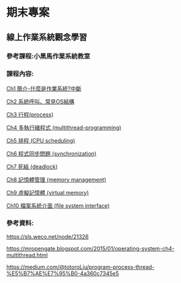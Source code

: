 期末專案
===
## 線上作業系統觀念學習

### 參考課程:小黑馬作業系統教室

### 課程內容:

[Ch1 簡介-什麼是作業系統?中斷](https://github.com/TiaoTiao87/sp108b/blob/master/final/Ch01Note.md)

[Ch2 系統呼叫、常見OS結構](https://github.com/TiaoTiao87/sp108b/blob/master/final/Ch02Note.md)

[Ch3 行程(process)](https://github.com/TiaoTiao87/sp108b/blob/master/final/Ch03Note.md)

[Ch4 多執行緒程式 (multithread-programming)](https://github.com/TiaoTiao87/sp108b/blob/master/final/Ch04Note.md)

[Ch5 排程 (CPU scheduling)](https://github.com/TiaoTiao87/sp108b/blob/master/final/Ch05Note.md)

[Ch6 程式同步問題 (synchronization)](https://github.com/TiaoTiao87/sp108b/blob/master/final/Ch06Note.md)

[Ch7 死結 (deadlock)](https://github.com/TiaoTiao87/sp108b/blob/master/final/Ch07Note.md)

[Ch8 記憶體管理 (memory management)](https://github.com/TiaoTiao87/sp108b/blob/master/final/Ch08Note.md)

[Ch9 虛擬記憶體 (virtual memory)](https://github.com/TiaoTiao87/sp108b/blob/master/final/Ch09Note.md)

[Ch10 檔案系統介面 (file system interface)](https://github.com/TiaoTiao87/sp108b/blob/master/final/Ch10Note.md)

### 參考資料:

https://sls.weco.net/node/21326

https://mropengate.blogspot.com/2015/01/operating-system-ch4-multithread.html

https://medium.com/@totoroLiu/program-process-thread-%E5%B7%AE%E7%95%B0-4a360c7345e5
